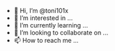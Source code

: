 - 👋 Hi, I’m @toni101x
- 👀 I’m interested in ...
- 🌱 I’m currently learning ...
- 💞️ I’m looking to collaborate on ...
- 📫 How to reach me ...

<!---
toni101x/toni101x is a ✨ special ✨ repository because its `README.md` (this file) appears on your GitHub profile.
You can click the Preview link to take a look at your changes.
--->
